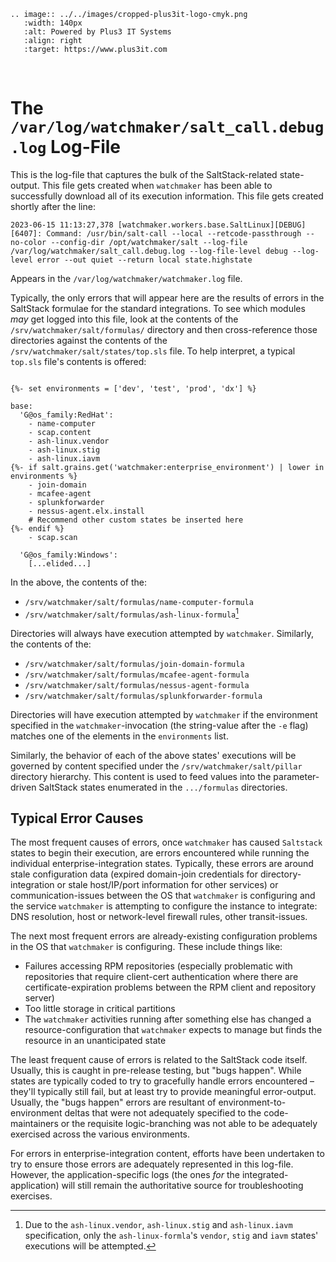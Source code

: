 ```{eval-rst}
.. image:: ../../images/cropped-plus3it-logo-cmyk.png
   :width: 140px
   :alt: Powered by Plus3 IT Systems
   :align: right
   :target: https://www.plus3it.com
```
<br>

# The `/var/log/watchmaker/salt_call.debug.log` Log-File

This is the log-file that captures the bulk of the SaltStack-related state-output. This file gets created when `watchmaker` has been able to successfully download all of its execution information. This file gets created shortly after the line:

~~~
2023-06-15 11:13:27,378 [watchmaker.workers.base.SaltLinux][DEBUG][6407]: Command: /usr/bin/salt-call --local --retcode-passthrough --no-color --config-dir /opt/watchmaker/salt --log-file /var/log/watchmaker/salt_call.debug.log --log-file-level debug --log-level error --out quiet --return local state.highstate
~~~

Appears in the `/var/log/watchmaker/watchmaker.log` file.

Typically, the only errors that will appear here are the results of errors in the SaltStack formulae for the standard integrations. To see which modules _may_ get logged into this file, look at the contents of the `/srv/watchmaker/salt/formulas/` directory and then cross-reference those directories against the contents of the `/srv/watchmaker/salt/states/top.sls` file. To help interpret, a typical `top.sls` file's contents is offered:

~~~

{%- set environments = ['dev', 'test', 'prod', 'dx'] %}

base:
  'G@os_family:RedHat':
    - name-computer
    - scap.content
    - ash-linux.vendor
    - ash-linux.stig
    - ash-linux.iavm
{%- if salt.grains.get('watchmaker:enterprise_environment') | lower in environments %}
    - join-domain
    - mcafee-agent
    - splunkforwarder
    - nessus-agent.elx.install
    # Recommend other custom states be inserted here
{%- endif %}
    - scap.scan

  'G@os_family:Windows':
    [...elided...]
~~~

In the above, the contents of the:

- `/srv/watchmaker/salt/formulas/name-computer-formula`
- `/srv/watchmaker/salt/formulas/ash-linux-formula`[^1]

Directories will always have execution attempted by `watchmaker`. Similarly, the contents of the:

- `/srv/watchmaker/salt/formulas/join-domain-formula`
- `/srv/watchmaker/salt/formulas/mcafee-agent-formula`
- `/srv/watchmaker/salt/formulas/nessus-agent-formula`
- `/srv/watchmaker/salt/formulas/splunkforwarder-formula`

Directories will have execution attempted by `watchmaker` if the environment specified in the `watchmaker`-invocation (the string-value after the `-e` flag) matches one of the elements in the `environments` list.

Similarly, the behavior of each of the above states' executions will be governed by content specified under the `/srv/watchmaker/salt/pillar` directory hierarchy. This content is used to feed values into the parameter-driven SaltStack states enumerated in the `.../formulas` directories.

## Typical Error Causes

The most frequent causes of errors, once `watchmaker` has caused `Saltstack` states to begin their execution, are errors encountered while running the individual enterprise-integration states. Typically, these errors are around stale configuration data (expired domain-join credentials for directory-integration or stale host/IP/port information for other services) or communication-issues between the OS that `watchmaker` is configuring and the service `watchmaker` is attempting to configure the instance to integrate: DNS resolution, host or network-level firewall rules, other transit-issues.

The next most frequent errors are already-existing configuration problems in the OS that `watchmaker` is configuring. These include things like:
- Failures accessing RPM repositories (especially problematic with repositories that require client-cert authentication where there are certificate-expiration problems between the RPM client and repository server)
- Too little storage in critical partitions
- The `watchmaker` activities running after something else has changed a resource-configuration that `watchmaker` expects to manage but finds the resource in an unanticipated state

The least frequent cause of errors is related to the SaltStack code itself. Usually, this is caught in pre-release testing, but "bugs happen". While states are typically coded to try to gracefully handle errors encountered &ndash; they'll typically still fail, but at least try to provide meaningful error-output. Usually, the "bugs happen" errors are resultant of environment-to-environment deltas that were not adequately specified to the code-maintainers or the requisite logic-branching was not able to be adequately exercised across the various environments.

For errors in enterprise-integration content, efforts have been undertaken to try to ensure those errors are adequately represented in this log-file. However, the application-specific logs (the ones _for_ the integrated-application) will still remain the authoritative source for troubleshooting exercises.

[^1]: Due to the `ash-linux.vendor`, `ash-linux.stig` and `ash-linux.iavm` specification, only the `ash-linux-formla`'s `vendor`, `stig` and `iavm` states' executions will be attempted.

